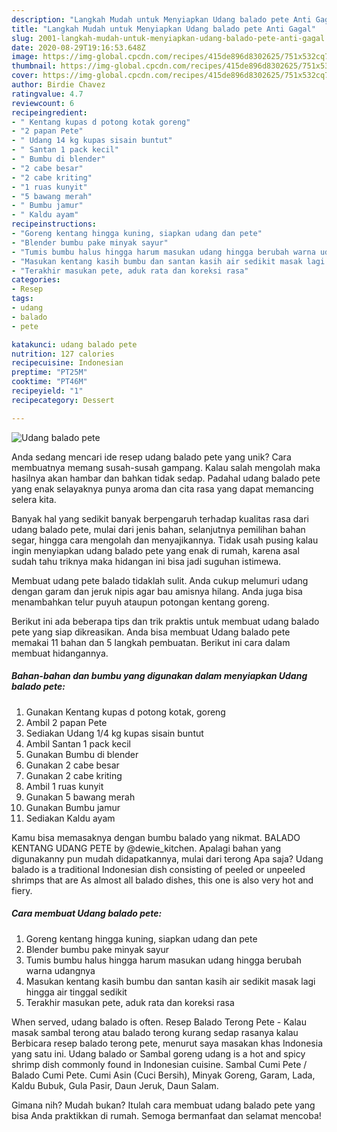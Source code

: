 ```yaml
---
description: "Langkah Mudah untuk Menyiapkan Udang balado pete Anti Gagal"
title: "Langkah Mudah untuk Menyiapkan Udang balado pete Anti Gagal"
slug: 2001-langkah-mudah-untuk-menyiapkan-udang-balado-pete-anti-gagal
date: 2020-08-29T19:16:53.648Z
image: https://img-global.cpcdn.com/recipes/415de896d8302625/751x532cq70/udang-balado-pete-foto-resep-utama.jpg
thumbnail: https://img-global.cpcdn.com/recipes/415de896d8302625/751x532cq70/udang-balado-pete-foto-resep-utama.jpg
cover: https://img-global.cpcdn.com/recipes/415de896d8302625/751x532cq70/udang-balado-pete-foto-resep-utama.jpg
author: Birdie Chavez
ratingvalue: 4.7
reviewcount: 6
recipeingredient:
- " Kentang kupas d potong kotak goreng"
- "2 papan Pete"
- " Udang 14 kg kupas sisain buntut"
- " Santan 1 pack kecil"
- " Bumbu di blender"
- "2 cabe besar"
- "2 cabe kriting"
- "1 ruas kunyit"
- "5 bawang merah"
- " Bumbu jamur"
- " Kaldu ayam"
recipeinstructions:
- "Goreng kentang hingga kuning, siapkan udang dan pete"
- "Blender bumbu pake minyak sayur"
- "Tumis bumbu halus hingga harum masukan udang hingga berubah warna udangnya"
- "Masukan kentang kasih bumbu dan santan kasih air sedikit masak lagi hingga air tinggal sedikit"
- "Terakhir masukan pete, aduk rata dan koreksi rasa"
categories:
- Resep
tags:
- udang
- balado
- pete

katakunci: udang balado pete 
nutrition: 127 calories
recipecuisine: Indonesian
preptime: "PT25M"
cooktime: "PT46M"
recipeyield: "1"
recipecategory: Dessert

---
```



![Udang balado pete](https://img-global.cpcdn.com/recipes/415de896d8302625/751x532cq70/udang-balado-pete-foto-resep-utama.jpg)

Anda sedang mencari ide resep udang balado pete yang unik? Cara membuatnya memang susah-susah gampang. Kalau salah mengolah maka hasilnya akan hambar dan bahkan tidak sedap. Padahal udang balado pete yang enak selayaknya punya aroma dan cita rasa yang dapat memancing selera kita.

Banyak hal yang sedikit banyak berpengaruh terhadap kualitas rasa dari udang balado pete, mulai dari jenis bahan, selanjutnya pemilihan bahan segar, hingga cara mengolah dan menyajikannya. Tidak usah pusing kalau ingin menyiapkan udang balado pete yang enak di rumah, karena asal sudah tahu triknya maka hidangan ini bisa jadi suguhan istimewa.

Membuat udang pete balado tidaklah sulit. Anda cukup melumuri udang dengan garam dan jeruk nipis agar bau amisnya hilang. Anda juga bisa menambahkan telur puyuh ataupun potongan kentang goreng.


Berikut ini ada beberapa tips dan trik praktis untuk membuat udang balado pete yang siap dikreasikan. Anda bisa membuat Udang balado pete memakai 11 bahan dan 5 langkah pembuatan. Berikut ini cara dalam membuat hidangannya.

<!--inarticleads1-->

##### Bahan-bahan dan bumbu yang digunakan dalam menyiapkan Udang balado pete:

1. Gunakan  Kentang kupas d potong kotak, goreng
1. Ambil 2 papan Pete
1. Sediakan  Udang 1/4 kg kupas sisain buntut
1. Ambil  Santan 1 pack kecil
1. Gunakan  Bumbu di blender
1. Gunakan 2 cabe besar
1. Gunakan 2 cabe kriting
1. Ambil 1 ruas kunyit
1. Gunakan 5 bawang merah
1. Gunakan  Bumbu jamur
1. Sediakan  Kaldu ayam


Kamu bisa memasaknya dengan bumbu balado yang nikmat. BALADO KENTANG UDANG PETE by @dewie_kitchen. Apalagi bahan yang digunakanny pun mudah didapatkannya, mulai dari terong Apa saja? Udang balado is a traditional Indonesian dish consisting of peeled or unpeeled shrimps that are As almost all balado dishes, this one is also very hot and fiery. 

<!--inarticleads2-->

##### Cara membuat Udang balado pete:

1. Goreng kentang hingga kuning, siapkan udang dan pete
1. Blender bumbu pake minyak sayur
1. Tumis bumbu halus hingga harum masukan udang hingga berubah warna udangnya
1. Masukan kentang kasih bumbu dan santan kasih air sedikit masak lagi hingga air tinggal sedikit
1. Terakhir masukan pete, aduk rata dan koreksi rasa


When served, udang balado is often. Resep Balado Terong Pete - Kalau masak sambal terong atau balado terong kurang sedap rasanya kalau Berbicara resep balado terong pete, menurut saya masakan khas Indonesia yang satu ini. Udang balado or Sambal goreng udang is a hot and spicy shrimp dish commonly found in Indonesian cuisine. Sambal Cumi Pete / Balado Cumi Pete. Cumi Asin (Cuci Bersih), Minyak Goreng, Garam, Lada, Kaldu Bubuk, Gula Pasir, Daun Jeruk, Daun Salam. 

Gimana nih? Mudah bukan? Itulah cara membuat udang balado pete yang bisa Anda praktikkan di rumah. Semoga bermanfaat dan selamat mencoba!

